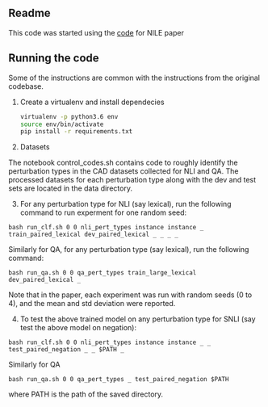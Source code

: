 ## Readme

This code was started using the [code](https://github.com/SawanKumar28/nile) for NILE paper

## Running the code

Some of the instructions are common with the instructions from the original codebase.

1. Create a virtualenv and install dependecies
      ```bash
      virtualenv -p python3.6 env
      source env/bin/activate
      pip install -r requirements.txt
      ``` 

2. Datasets

The notebook control_codes.sh contains code to roughly identify the perturbation types in the CAD datasets collected for NLI and QA. The processed datasets for each perturbation type along with the dev and test sets are located in the data directory.

3. For any perturbation type for NLI (say lexical), run the following command to run experment for one random seed:

```
bash run_clf.sh 0 0 nli_pert_types instance instance _ train_paired_lexical dev_paired_lexical _ _ _ _
```

Similarly for QA, for any perturbation type (say lexical), run the following command:

```
bash run_qa.sh 0 0 qa_pert_types train_large_lexical dev_paired_lexical _
```

Note that in the paper, each experiment was run with random seeds (0 to 4), and the mean and std deviation were reported.

4. To test the above trained model on any perturbation type for SNLI (say test the above model on negation):

``` 
bash run_clf.sh 0 0 nli_pert_types instance instance _ _ test_paired_negation _ _ $PATH _
```

Similarly for QA

```
bash run_qa.sh 0 0 qa_pert_types _ test_paired_negation $PATH
``` 

where PATH is the path of the saved directory.
